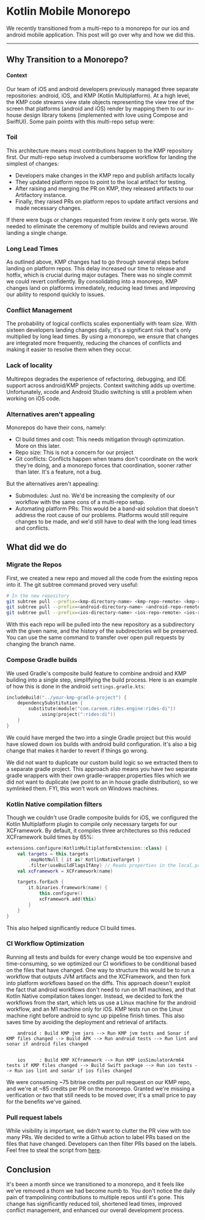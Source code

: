 # Kotlin Mobile Monorepo

We recently transitioned from a multi-repo to a monorepo for our ios and android mobile application. This post will go over why and how we did this.

------

## Why Transition to a Monorepo?

#### Context

Our team of iOS and android developers previously managed three separate repositories: android, iOS, and KMP (Kotlin Multiplatform). At a high level, the KMP code streams view state objects representing the view tree of the screen that platforms (android and iOS) render by mapping them to our in-house design library tokens (implemented with love using Compose and SwiftUI). Some pain points with this multi-repo setup were:

### Toil

This architecture means most contributions happen to the KMP repository first. Our multi-repo setup involved a cumbersome workflow for landing the simplest of changes:

- Developers make changes in the KMP repo and publish artifacts locally
- They updated platform repos to point to the local artifact for testing.
- After raising and merging the PR on KMP, they released artifacts to our Artifactory instance.
- Finally, they raised PRs on platform repos to update artifact versions and made necessary changes.

If there were bugs or changes requested from review it only gets worse. We needed to eliminate the ceremony of multiple builds and reviews around landing a single change.

### Long Lead Times

As outlined above, KMP changes had to go through several steps before landing on platform repos. This delay increased our time to release and hotfix, which is crucial during major outages. There was no single commit we could revert confidently. By consolidating into a monorepo, KMP changes land on platforms immediately, reducing lead times and improving our ability to respond quickly to issues.

### Conflict Management

The probability of logical conflicts scales exponentially with team size. With sixteen developers landing changes daily, it's a significant risk that's only multiplied by long lead times. By using a monorepo, we ensure that changes are integrated more frequently, reducing the chances of conflicts and making it easier to resolve them when they occur.

### Lack of locality

Multirepos degrades the experience of refactoring, debugging, and IDE support across android/KMP projects. Context switching adds up overtime. Unfortunately, xcode and Android Studio switching is still a problem when working on iOS code.

### Alternatives aren't appealing

Monorepos do have their cons, namely:

- CI build times and cost: This needs mitigation through optimization. More on this later.
- Repo size: This is not a concern for our project
- Git conflicts: Conflicts happen when teams don't coordinate on the work they're doing, and a monorepo forces that coordination, sooner rather than later. It's a feature, not a bug.

But the alternatives aren't appealing:

- Submodules: Just no. We'd be increasing the complexity of our workflow with the same cons of a multi-repo setup.
- Automating platform PRs: This would be a band-aid solution that doesn't address the root cause of our problems. Platforms would still require changes to be made, and we'd still have to deal with the long lead times and conflicts.

## What did we do

### Migrate the Repos

First, we created a new repo and moved all the code from the existing repos into it. The git subtree command proved very useful:

```bash
# In the new repository
git subtree pull --prefix=<kmp-directory-name> <kmp-repo-remote> <kmp-repo-main-branch>
git subtree pull --prefix=<android-directory-name> <android-repo-remote> <android-repo-main-branch>
git subtree pull --prefix=<ios-directory-name> <ios-repo-remote> <ios-repo-main-branch>
```

With this each repo will be pulled into the new repository as a subdirectory with the given name, and the history of the subdirectories will be preserved.
You can use the same command to transfer over open pull requests by changing the branch name.

### Compose Gradle builds

We used Gradle's composite build feature to combine android and KMP building into a single step, simplifying the build process. Here is an example of how this is done in the android `settings.gradle.kts`:

```kotlin
includeBuild("../your-kmp-gradle-project") {
    dependencySubstitution {
        substitute(module("com.careem.rides.engine:rides-di"))
            .using(project(":rides:di"))
    }
}
```

We could have merged the two into a single Gradle project but this would have slowed down ios builds with android build configuration. It's also a big change that makes it harder to revert if things go wrong.

We did not want to duplicate our custom build logic so we extracted them to a separate gradle project. This approach also means you have two separate gradle wrappers with their own gradle-wrapper.properties files which we did not want to duplicate (we point to an in house gradle distribution), so we symlinked them. FYI, this won't work on Windows machines.

### Kotlin Native compilation filters

Though we couldn't use Gradle composite builds for iOS, we configured the Kotlin Multiplatform plugin to compile only necessary targets for our XCFramework. By default, it compiles three architectures so this reduced XCFramework build times by 65%:

```kotlin
extensions.configure(KotlinMultiplatformExtension::class) {
    val targets = this.targets
        .mapNotNull { it as? KotlinNativeTarget }
        .filter(useBuildFlagsIfAny) // Reads properties in the local.properties file
    val xcFramework = XCFramework(name)

    targets.forEach {
        it.binaries.framework(name) {
            this.configure()
            xcFramework.add(this)
        }
    }
}
```

This also helped significantly reduce CI build times.

### CI Workflow Optimization

Running all tests and builds for every change would be too expensive and time-consuming, so we optimized our CI workflows to be conditional based on the files that have changed. One way to structure this would be to run a workflow that outputs JVM artifacts and the XCFramework, and then fork into platform workflows based on the diffs. This approach doesn't exploit the fact that android workflows don't need to run on M1 machines, and that Kotlin Native compilation takes longer. Instead, we decided to fork the workflows from the start, which lets us use a Linux machine for the android workflow, and an M1 machine only for iOS. KMP tests run on the Linux machine right before android to sync up pipeline finish times. This also saves time by avoiding the deployment and retrieval of artifacts.

```
    android : Build KMP jvm jars --> Run KMP jvm tests and Sonar if KMP files changed --> Build APK --> Run android tests --> Run lint and sonar if android files changed
    
    
    ios     : Build KMP XCframework --> Run KMP iosSimulatorArm64 tests if KMP files changed --> Build Swift package --> Run ios tests --> Run ios lint and sonar if ios files changed
```

We were consuming ~75 bitrise credits per pull request on our KMP repo, and we're at ~85 credits per PR on the monorepo. Granted we're missing a verification or two that still needs to be moved over, it's a small price to pay for the benefits we've gained.

### Pull request labels

While visibility is important, we didn't want to clutter the PR view with too many PRs. We decided to write a Github action to label PRs based on the files that have changed. Developers can then filter PRs based on the labels. Feel free to steal the script from [here](https://github.com/bnvinay92/pr-labeler/blob/main/.github/workflows/pr-labels.yml).

## Conclusion

It's been a month since we transitioned to a monorepo, and it feels like we've removed a thorn we had become numb to. You don't notice the daily pain of trampolining contributions to multiple repos until it's gone. This change has significantly reduced toil, shortened lead times, improved conflict management, and enhanced our overall development process.

